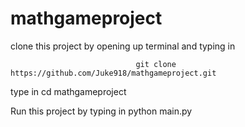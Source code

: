 # mathgameproject

clone this project by opening up terminal and typing in 

                                git clone https://github.com/Juke918/mathgameproject.git
                                
type in 
                                cd mathgameproject

Run this project by typing in 
                                python main.py
